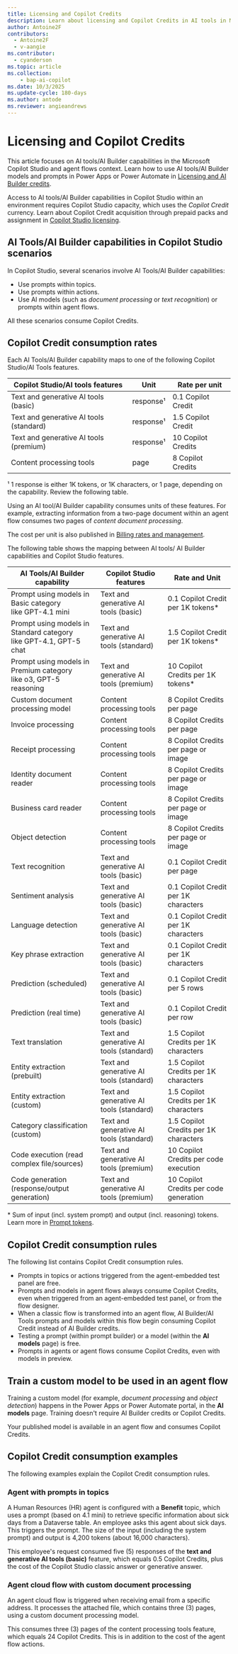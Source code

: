 ```yaml
---
title: Licensing and Copilot Credits
description: Learn about licensing and Copilot Credits in AI tools in Microsoft Copilot Studio
author: Antoine2F
contributors:
  - Antoine2F
  - v-aangie
ms.contributor:
  - cyanderson
ms.topic: article
ms.collection: 
    - bap-ai-copilot
ms.date: 10/3/2025
ms.update-cycle: 180-days
ms.author: antode
ms.reviewer: angieandrews
---
```


# Licensing and Copilot Credits

This article focuses on AI tools/AI Builder capabilities in the Microsoft Copilot Studio and agent flows context. Learn how to use AI tools/AI Builder models and prompts in Power Apps or Power Automate in [Licensing and AI Builder credits](credit-management.md).

Access to AI tools/AI Builder capabilities in Copilot Studio within an environment requires Copilot Studio capacity, which uses the *Copilot Credit* currency. Learn about Copilot Credit acquisition through prepaid packs and assignment in [Copilot Studio licensing](/microsoft-copilot-studio/billing-licensing).

## AI Tools/AI Builder capabilities in Copilot Studio scenarios

In Copilot Studio, several scenarios involve AI Tools/AI Builder capabilities:

- Use prompts within topics.
- Use prompts within actions.
- Use AI models (such as *document processing* or *text recognition*) or prompts within agent flows.

All these scenarios consume Copilot Credits.

## Copilot Credit consumption rates

Each AI Tools/AI Builder capability maps to one of the following Copilot Studio/AI Tools features.

| Copilot Studio/AI tools features         | Unit        | Rate per unit|
|------------------------------------------|-------------|-------------------|
|Text and generative AI tools (basic)      | response¹    | 0.1 Copilot Credit|
|Text and generative AI tools (standard)   | response¹    | 1.5 Copilot Credit|
|Text and generative AI tools (premium)    | response¹    | 10 Copilot Credits|
| Content processing tools                 | page        | 8 Copilot Credits |  

¹ 1 response is either 1K tokens, or 1K characters, or 1 page, depending on the capability. Review the following table.

Using an AI tool/AI Builder capability consumes units of these features. For example, extracting information from a two-page document within an agent flow consumes two pages of *content document processing*.

The cost per unit is also published in [Billing rates and management](/microsoft-copilot-studio/requirements-messages-management#copilot-credits-and-events-scenarios).

The following table shows the mapping between AI tools/ AI Builder capabilities and Copilot Studio features.

 | AI Tools/AI Builder capability                   | Copilot Studio features         |                  Rate and Unit |
|------------------------------------------|------------------------------------------|-----------------------------|
| Prompt using models in Basic category <BR>like GPT-4.1 mini          | Text and generative AI tools (basic)     | 0.1 Copilot Credit per 1K tokens*   |
| Prompt using models in Standard category <BR>like GPT-4.1, GPT-5 chat    | Text and generative AI tools (standard)  | 1.5 Copilot Credit per 1K tokens*   |
| Prompt using models in Premium category <BR>like o3, GPT-5 reasoning    | Text and generative AI tools (premium)   | 10 Copilot Credits per 1K tokens*   |
| Custom document processing model    | Content processing tools                 | 8 Copilot Credits per page                    |
| Invoice processing                  | Content processing tools                 |  8 Copilot Credits per page |
| Receipt processing                  | Content processing tools                 | 8 Copilot Credits per page or image          |
| Identity document reader            | Content processing tools                 | 8 Copilot Credits per page or image          |
| Business card reader                | Content processing tools                 | 8 Copilot Credits per page or image            |
| Object detection                    | Content processing tools                 | 8 Copilot Credits per page or image            |
| Text recognition                    | Text and generative AI tools (basic)     | 0.1 Copilot Credit  per page      |
| Sentiment analysis                  | Text and generative AI tools (basic)     |  0.1 Copilot Credit per 1K characters|
| Language detection                  | Text and generative AI tools (basic)     | 0.1 Copilot Credit per 1K characters|
| Key phrase extraction               | Text and generative AI tools (basic)     |  0.1 Copilot Credit per 1K characters|
| Prediction (scheduled)              | Text and generative AI tools (basic)     |  0.1 Copilot Credit per 5 rows       |
| Prediction (real time)              | Text and generative AI tools (basic)     |  0.1 Copilot Credit per row          |
| Text translation                    | Text and generative AI tools (standard)  |  1.5 Copilot Credits per 1K characters|
| Entity extraction (prebuilt)        | Text and generative AI tools (standard)  |  1.5 Copilot Credits per 1K characters|
| Entity extraction (custom)          | Text and generative AI tools (standard)  |  1.5 Copilot Credits per 1K characters|
| Category classification (custom)    | Text and generative AI tools (standard)  |  1.5 Copilot Credits per 1K characters|
| Code execution (read complex file/sources)   | Text and generative AI tools (premium)  |  10 Copilot Credits per code execution |
| Code generation (response/output generation)   | Text and generative AI tools (premium)  |  10 Copilot Credits per code generation |

\* Sum of input (incl. system prompt) and output (incl. reasoning) tokens. Learn more in [Prompt tokens](licensing-prompt-tokens.md).

## Copilot Credit consumption rules

The following list contains Copilot Credit consumption rules.

- Prompts in topics or actions triggered from the agent-embedded test panel are free.
- Prompts and models in agent flows always consume Copilot Credits, even when triggered from an agent-embedded test panel, or from the flow designer.
- When a classic flow is transformed into an agent flow, AI Builder/AI Tools prompts and models within this flow begin consuming Copilot Credit instead of AI Builder credits.
- Testing a prompt (within prompt builder) or a model (within the **AI models** page) is free.
- Prompts in agents or agent flows consume Copilot Credits, even with models in preview.

## Train a custom model to be used in an agent flow

Training a custom model (for example, *document processing* and *object detection*) happens in the Power Apps or Power Automate portal, in the **AI models** page. Training doesn't require AI Builder credits or Copilot Credits.

Your published model is available in an agent flow and consumes Copilot Credits.

## Copilot Credit consumption examples

The following examples explain the Copilot Credit consumption rules.

### Agent with prompts in topics

A Human Resources (HR) agent is configured with a **Benefit** topic, which uses a prompt (based on 4.1 mini) to retrieve specific information about sick days from a Dataverse table. An employee asks this agent about sick days. This triggers the prompt. The size of the input (including the system prompt) and output is 4,200 tokens (about 16,000 characters).

This employee's request consumed five (5) responses of the **text and generative AI tools (basic)** feature, which equals 0.5 Copilot Credits, plus the cost of the Copilot Studio classic answer or generative answer.

### Agent cloud flow with custom document processing

An agent cloud flow is triggered when receiving email from a specific address. It processes the attached file, which contains three (3) pages, using a custom document processing model.

This consumes three (3) pages of the content processing tools feature, which equals 24 Copilot Credits. This is in addition to the cost of the agent flow actions.
